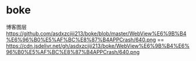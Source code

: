 # boke
博客图层
    https://github.com/asdxzciiji213/boke/blob/master/WebView%E6%9B%B4%E6%96%B0%E5%AF%BC%E8%87%B4APPCrash/640.png
    ==
    https://cdn.jsdelivr.net/gh/asdxzciiji213/boke/WebView%E6%9B%B4%E6%96%B0%E5%AF%BC%E8%87%B4APPCrash/640.png
